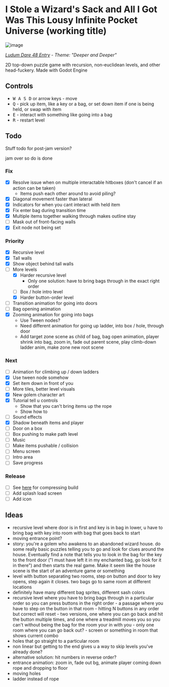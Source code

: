 # **I Stole a Wizard's Sack and All I Got Was This Lousy Infinite Pocket Universe** (working title)

![image](https://user-images.githubusercontent.com/10006314/143790537-ae275ea2-dc69-40a9-93c1-aac59aea06c0.png)

*[Ludum Dare 48 Entry](https://ldjam.com/events/ludum-dare/48/i-stole-a-wizards-sack-and-all-i-got-was-this-lousy-infinite-pocket-universe) - Theme: "Deeper and Deeper"*

2D top-down puzzle game with recursion, non-euclidean levels, and other head-fuckery. Made with Godot Engine

## Controls
- <kbd>W A S D</kbd> or arrow keys - move
- <kbd>Q</kbd> - pick up item, like a key or a bag, or set down item if one is being held, or swap with item
- <kbd>E</kbd> - interact with something like going into a bag
- <kbd>R</kbd> - restart level

## Todo
Stuff todo for post-jam version?

jam over so do is done

### Fix
- [x] Resolve issue when on multiple interactable hitboxes (don't cancel if an action can be taken)
  - Items push each other around to avoid piling?
- [x] Diagonal movement faster than lateral
- [x] Indicators for when you cant interact with held item
- [x] Fix enter bag during transition time
- [x] Multiple items together walking through makes outline stay
- [ ] Mask out of front-facing walls
- [x] Exit node not being set

### Priority
- [x] Recursive level
- [x] Tall walls
- [x] Show object behind tall walls
- [ ] More levels
  - [x] Harder recursive level
    - Only one solution: have to bring bags through in the exact right order
  - [ ] Box / hole intro level
  - [x] Harder button-order level
- [ ] Transition animation for going into doors 
- [ ] Bag opening animation
- [x] Zooming animation for going into bags
  - Use Tween nodes?
  - Need different animation for going up ladder, into box / hole, through door
  - Add target zone scene as child of bag, bag open animation, player shrink into bag, zoom in, fade out parent scene, play climb-down ladder anim, make zone new root scene

### Next
- [ ] Animation for climbing up / down ladders
- [x] Use tween node somehow
- [x] Set item down in front of you
- [ ] More tiles, better level visuals
- [x] New golem character art
- [x] Tutorial tell u controls
  - Show that you can't bring items up the rope
  - Show how to 
- [ ] Sound effects
- [x] Shadow beneath items and player
- [ ] Door on a box
- [ ] Box pushing to make path level
- [ ] Music
- [ ] Make items pushable / collision
- [ ] Menu screen
- [ ] Intro area
- [ ] Save progress

### Release
- [ ] See [here](https://www.reddit.com/r/godot/comments/8b67lb/guide_how_to_compress_wasmpck_file_to_make_html5/) for compressing build
- [ ] Add splash load screen
- [ ] Add icon

## Ideas
- recursive level where door is in first and key is in bag in lower, u have to bring bag with key into room with bag that goes back to start
- moving entrance point?
- story: you're a golem who awakens to an abandoned wizard house. do some really basic puzzles telling you to go and look for clues around the house. Eventually find a note that tells you to look in the bag for the key to the front door ("I must have left it in my enchanted bag, go look for it in there") and then starts the real game. Make it seem like the house scene is the start of an adventure game or something
- level with button separating two rooms, step on button and door to key opens, step again it closes. two bags go to same room at different locations
- definitely have many different bag sprites, different sash colors
- recursive level where you have to bring bags through in a particular order so you can press buttons in the right order - a passage where you have to step on the button in that room - hitting N buttons in any order but correct will reset - two versions, one where you can go back and hit the button multiple times, and one where a treadmill moves you so you can't without being the bag for the room your in with you - only one room where you can go back out? - screen or something in room that shows current combo
- holes that go straight to a particular room
- non linear but getting to the end gives u a way to skip levels you've already done?
- alternative solution: hit numbers in reverse order?
- entrance animation: zoom in, fade out bg, animate player coming down rope and dropping to floor
- moving holes
- ladder instead of rope
